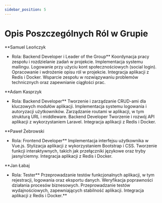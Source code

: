```yaml
---
sidebar_position: 5
---
```


# Opis Poszczególnych Ról w Grupie

**Samuel Leończyk
- Rola: Backend Developer i Leader of the Group**
Koordynacja pracy zespołu i rozdzielanie zadań w projekcie.
Implementacja systemu mailingu.
Logowanie przy użyciu kont społecznościowych (social login).
Opracowanie i wdrożenie opisu ról w projekcie.
Integracja aplikacji z Redis i Docker.
Wsparcie zespołu w rozwiązywaniu problemów technicznych oraz zapewnianie ciągłości prac.


**Adam Kasprzyk
- Rola: Backend Developer**
Tworzenie i zarządzanie CRUD-ami dla kluczowych modułów aplikacji.
Implementacja systemu logowania i autoryzacji użytkowników.
Zarządzanie routami w aplikacji, w tym strukturą URL i middleware.
Backend Developer
Tworzenie i rozwój API aplikacji z wykorzystaniem Laravel.
Integracja aplikacji z Redis i Docker.

**Paweł Żebrowski
- Rola: Frontend Developer**
Implementacja interfejsu użytkownika w Vue.js.
Stylizacja aplikacji z wykorzystaniem Bootstrap i CSS.
Tworzenie funkcji interaktywnych, takich jak przełączniki językowe oraz tryby jasny/ciemny.
Integracja aplikacji z Redis i Docker.

**Jan Łabaj
- Rola: Tester**
Przeprowadzanie testów funkcjonalnych aplikacji, w tym rejestracji, logowania oraz eksportu danych.
Weryfikacja poprawności działania procesów biznesowych.
Przeprowadzanie testów wydajnościowych, zapewniających stabilność aplikacji.
Integracja aplikacji z Redis i Docker.**

